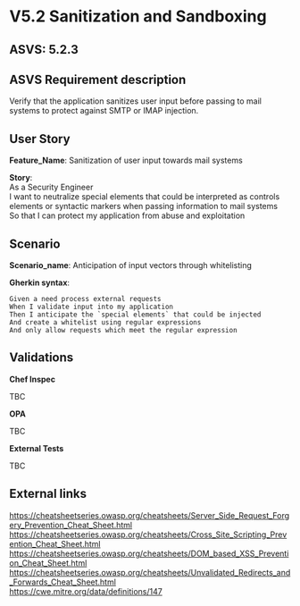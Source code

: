 # V5.2 Sanitization and Sandboxing

## ASVS: 5.2.3

## ASVS Requirement description

Verify that the application sanitizes user input before passing
to mail systems to protect against SMTP or IMAP injection.

## User Story

**Feature_Name**: Sanitization of user input towards mail systems

**Story**:\
As a Security Engineer\
I want to neutralize special elements that could be interpreted as controls
elements or syntactic markers when passing information to mail systems\
So that I can protect my application from abuse and exploitation

## Scenario

**Scenario_name**: Anticipation of input vectors through whitelisting

**Gherkin syntax**:

```gherkin
Given a need process external requests
When I validate input into my application
Then I anticipate the `special elements` that could be injected
And create a whitelist using regular expressions
And only allow requests which meet the regular expression
```

## Validations

**Chef Inspec**

TBC

**OPA**

TBC

**External Tests**

TBC

## External links

<https://cheatsheetseries.owasp.org/cheatsheets/Server_Side_Request_Forgery_Prevention_Cheat_Sheet.html> \
<https://cheatsheetseries.owasp.org/cheatsheets/Cross_Site_Scripting_Prevention_Cheat_Sheet.html> \
<https://cheatsheetseries.owasp.org/cheatsheets/DOM_based_XSS_Prevention_Cheat_Sheet.html> \
<https://cheatsheetseries.owasp.org/cheatsheets/Unvalidated_Redirects_and_Forwards_Cheat_Sheet.html> \
<https://cwe.mitre.org/data/definitions/147>
